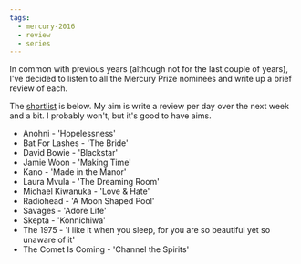 ```yaml
---
tags:
  - mercury-2016
  - review
  - series
---
```


In common with previous years (although not for the last couple of years),
I've decided to listen to all the Mercury Prize nominees and write up a brief
review of each.

The [shortlist][NOMS] is below. My aim is write a review per day over the next
week and a bit. I probably won't, but it's good to have aims.

* Anohni - 'Hopelessness'
* Bat For Lashes - 'The Bride'
* David Bowie - 'Blackstar'
* Jamie Woon - 'Making Time'
* Kano - 'Made in the Manor'
* Laura Mvula - 'The Dreaming Room'
* Michael Kiwanuka -  'Love & Hate'
* Radiohead - 'A Moon Shaped Pool'
* Savages - 'Adore Life'
* Skepta - 'Konnichiwa'
* The 1975 - 'I like it when you sleep, for you are so beautiful yet so unaware of it'
* The Comet Is Coming - 'Channel the Spirits'

[NOMS]: http://www.mercuryprize.com/shortlist "Link to the 2016 Mercury Prize shortlist"
